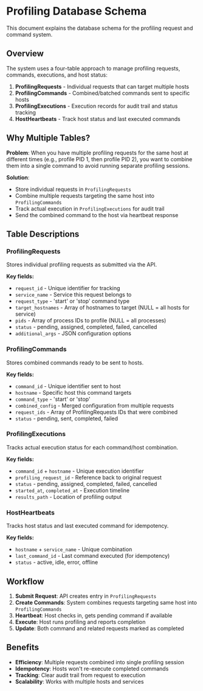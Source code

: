 # Profiling Database Schema

This document explains the database schema for the profiling request and command system.

## Overview

The system uses a four-table approach to manage profiling requests, commands, executions, and host status:

1. **ProfilingRequests** - Individual requests that can target multiple hosts
2. **ProfilingCommands** - Combined/batched commands sent to specific hosts
3. **ProfilingExecutions** - Execution records for audit trail and status tracking
4. **HostHeartbeats** - Track host status and last executed commands

## Why Multiple Tables?

**Problem**: When you have multiple profiling requests for the same host at different times (e.g., profile PID 1, then profile PID 2), you want to combine them into a single command to avoid running separate profiling sessions.

**Solution**: 
- Store individual requests in `ProfilingRequests`
- Combine multiple requests targeting the same host into `ProfilingCommands` 
- Track actual execution in `ProfilingExecutions` for audit trail
- Send the combined command to the host via heartbeat response

## Table Descriptions

### ProfilingRequests
Stores individual profiling requests as submitted via the API.

**Key fields:**
- `request_id` - Unique identifier for tracking
- `service_name` - Service this request belongs to
- `request_type` - 'start' or 'stop' command type
- `target_hostnames` - Array of hostnames to target (NULL = all hosts for service)
- `pids` - Array of process IDs to profile (NULL = all processes)
- `status` - pending, assigned, completed, failed, cancelled
- `additional_args` - JSON configuration options

### ProfilingCommands
Stores combined commands ready to be sent to hosts.

**Key fields:**
- `command_id` - Unique identifier sent to host
- `hostname` - Specific host this command targets
- `command_type` - 'start' or 'stop'
- `combined_config` - Merged configuration from multiple requests
- `request_ids` - Array of ProfilingRequests IDs that were combined
- `status` - pending, sent, completed, failed

### ProfilingExecutions
Tracks actual execution status for each command/host combination.

**Key fields:**
- `command_id` + `hostname` - Unique execution identifier
- `profiling_request_id` - Reference back to original request
- `status` - pending, assigned, completed, failed, cancelled
- `started_at`, `completed_at` - Execution timeline
- `results_path` - Location of profiling output

### HostHeartbeats
Tracks host status and last executed command for idempotency.

**Key fields:**
- `hostname` + `service_name` - Unique combination
- `last_command_id` - Last command executed (for idempotency)
- `status` - active, idle, error, offline

## Workflow

1. **Submit Request**: API creates entry in `ProfilingRequests`
2. **Create Commands**: System combines requests targeting same host into `ProfilingCommands`
3. **Heartbeat**: Host checks in, gets pending command if available
4. **Execute**: Host runs profiling and reports completion
5. **Update**: Both command and related requests marked as completed

## Benefits

- **Efficiency**: Multiple requests combined into single profiling session
- **Idempotency**: Hosts won't re-execute completed commands
- **Tracking**: Clear audit trail from request to execution
- **Scalability**: Works with multiple hosts and services